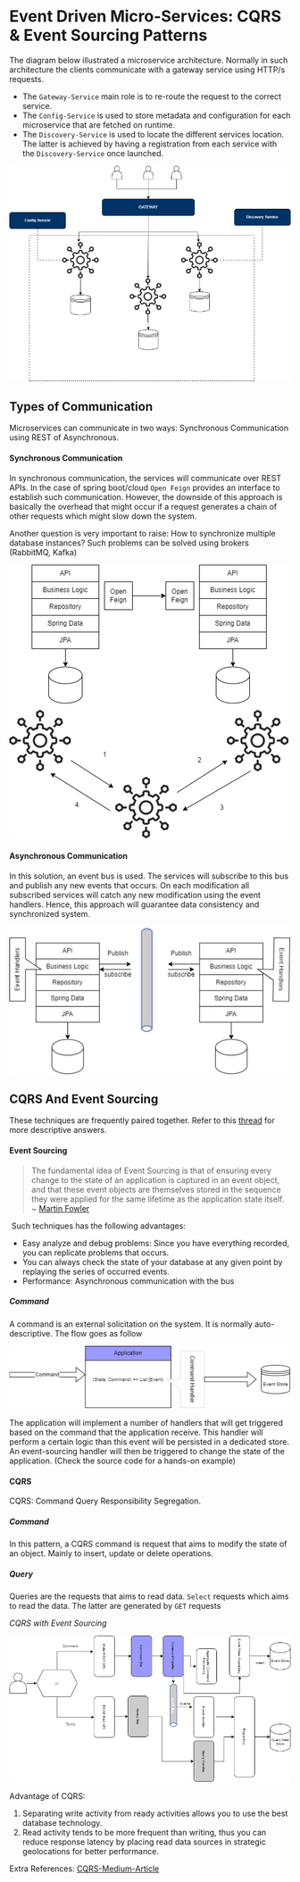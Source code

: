 # Event Driven Micro-Services: CQRS & Event Sourcing Patterns



The diagram below illustrated a microservice architecture. Normally in such architecture the clients communicate with a gateway service using HTTP/s requests. 

* The `Gateway-Service` main role is to re-route the request to the correct service.
* The `Config-Service` is used to store metadata and configuration for each microservice that are fetched on runtime.
* The `Discovery-Service` is used to locate the different services location. The latter is achieved by having a registration from each service with the `Discovery-Service` once launched.

![microservie-architecture.drawio](./images/microservie-architecture.drawio.png)

## Types of Communication

Microservices can communicate in two ways: Synchronous Communication using REST of Asynchronous.

#### Synchronous Communication

 In synchronous communication, the services will communicate over REST APIs. In the case of spring boot/cloud `Open Feign` provides an interface to establish such communication. However, the downside of this approach is basically the overhead that might occur if a request generates a chain of other requests which might slow down the system.

Another question is very important to raise: How to synchronize multiple database instances? Such problems can be solved using brokers (RabbitMQ, Kafka)

![synchronous-communication.drawio](./images/synchronous-communication.drawio.png)

#### Asynchronous Communication

In this solution, an event bus is used. The services will subscribe to this bus and publish any new events that occurs. On each modification all subscribed services will catch any new modification using the event handlers. Hence, this approach will guarantee data consistency and synchronized system.

![synchronous-communication.drawio](./images/asynchronous-communication.drawio.png)



## CQRS And Event  Sourcing

These techniques are frequently paired together. Refer to this [thread](https://stackoverflow.com/questions/47048839/cqrs-and-event-sourcing-difference) for more descriptive answers.

#### Event Sourcing

> The fundamental idea of Event Sourcing is that of ensuring every change to the state of an application is captured in an event object, and that these event objects are themselves stored in the sequence they were applied for the same lifetime as the application state itself. ~ [Martin Fowler](https://martinfowler.com/)

​	Such techniques has the following advantages:

* Easy analyze and debug problems: Since you have everything recorded, you can replicate problems that occurs.
* You can always check the state of your database at any given point by replaying the series of occurred events.
* Performance: Asynchronous communication with the bus

 

##### Command

A command is an external solicitation on the system. It is normally auto-descriptive. The flow goes as follow

![event-sourcing(1)](./images/event-sourcing(1).png)

The application will implement a number of handlers that will get triggered based on the command that the application receive. This handler will perform a certain logic than this event will be persisted in a dedicated store. An event-sourcing handler will then be triggered to change the state of the application. (Check the source code for a hands-on example)



#### CQRS

CQRS: Command Query Responsibility Segregation.

##### Command

In this pattern, a CQRS command is request that aims to modify the state of an object. Mainly to insert, update or delete operations.

##### Query

Queries are the requests that aims to read data. `Select` requests which aims to read the data. The latter are generated by `GET` requests

*CQRS with Event Sourcing*

![CQRS with event sourcing](./images/CQRS-with-event-sourcing.png)

Advantage of CQRS:

1. Separating write activity from ready activities allows you to use the best database technology.
2. Read activity tends to be more frequent than writing, thus you can reduce response latency by placing read data sources in strategic geolocations for better performance.

Extra References: [CQRS-Medium-Article](https://betterprogramming.pub/cqrs-software-architecture-pattern-the-good-the-bad-and-the-ugly-e9d6e7a34daf)



